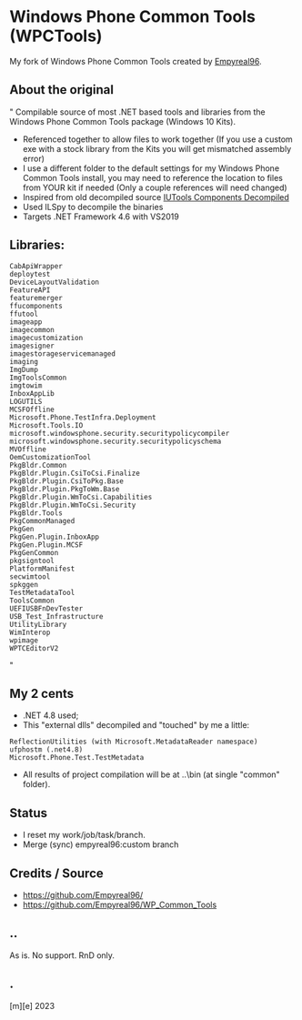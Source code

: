 # Windows Phone Common Tools (WPCTools)

My fork of Windows Phone Common Tools created by [Empyreal96](https://github.com/Empyreal96/). 


## About the original

"
Compilable source of most .NET based tools and libraries from the Windows Phone Common Tools package (Windows 10 Kits). 

- Referenced together to allow files to work together (If you use a custom exe with a stock library from the Kits you will get mismatched assembly error)
- I use a different folder to the default settings for my Windows Phone Common Tools install, you may need to reference the location to files from YOUR kit if needed (Only a couple references will need changed)
- Inspired from old decompiled source [IUTools Components Decompiled](https://github.com/Empyreal96/IUTool_components_decompiled)
- Used ILSpy to decompile the binaries
- Targets .NET Framework 4.6 with VS2019


## Libraries:

```
CabApiWrapper
deploytest
DeviceLayoutValidation
FeatureAPI
featuremerger
ffucomponents
ffutool
imageapp
imagecommon
imagecustomization
imagesigner
imagestorageservicemanaged
imaging
ImgDump
ImgToolsCommon
imgtowim
InboxAppLib
LOGUTILS
MCSFOffline
Microsoft.Phone.TestInfra.Deployment
Microsoft.Tools.IO
microsoft.windowsphone.security.securitypolicycompiler
microsoft.windowsphone.security.securitypolicyschema
MVOffline
OemCustomizationTool
PkgBldr.Common
PkgBldr.Plugin.CsiToCsi.Finalize
PkgBldr.Plugin.CsiToPkg.Base
PkgBldr.Plugin.PkgToWm.Base
PkgBldr.Plugin.WmToCsi.Capabilities
PkgBldr.Plugin.WmToCsi.Security
PkgBldr.Tools
PkgCommonManaged
PkgGen
PkgGen.Plugin.InboxApp
PkgGen.Plugin.MCSF
PkgGenCommon
pkgsigntool
PlatformManifest
secwimtool
spkggen
TestMetadataTool
ToolsCommon
UEFIUSBFnDevTester
USB_Test_Infrastructure
UtilityLibrary
WimInterop
wpimage
WPTCEditorV2
```
"


## My 2 cents
- .NET 4.8 used;
- This "external dlls" decompiled and "touched" by me a little:
```
ReflectionUtilities (with Microsoft.MetadataReader namespace)
ufphostm (.net4.8)
Microsoft.Phone.Test.TestMetadata
```

- All results of project compilation will be at ..\bin (at single "common" folder). 



## Status
- I reset my work/job/task/branch.
- Merge (sync) empyreal96:custom branch


## Credits / Source 
- https://github.com/Empyreal96/
- https://github.com/Empyreal96/WP_Common_Tools


## ..
As is. No support. RnD only.

## .
[m][e] 2023